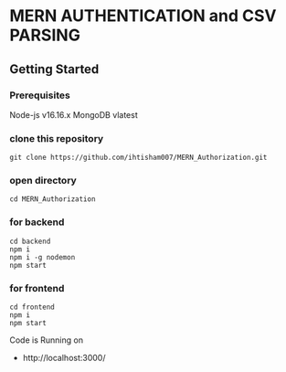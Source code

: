 # MERN AUTHENTICATION and CSV PARSING

## Getting Started

### Prerequisites

Node-js v16.16.x
MongoDB vlatest

### clone this repository
```
git clone https://github.com/ihtisham007/MERN_Authorization.git
```
### open directory
```
cd MERN_Authorization
```
### for backend
```
cd backend
npm i 
npm i -g nodemon
npm start
```
### for frontend
```
cd frontend
npm i 
npm start
```

Code is Running on 
+ http://localhost:3000/

